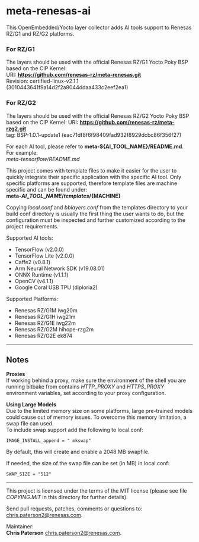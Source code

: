 # meta-renesas-ai #
This OpenEmbedded/Yocto layer collector adds AI tools support to Renesas RZ/G1
and RZ/G2 platforms.

### For RZ/G1 ###
The layers should be used with the official Renesas RZ/G1 Yocto Poky BSP based
on the CIP Kernel:  
URI: **https://github.com/renesas-rz/meta-renesas.git**  
Revision: certified-linux-v2.1.1 (3010443641f9a14d2f2a8044ddaa433c2eef2ea1)

### For RZ/G2 ###
The layers should be used with the official Renesas RZ/G2 Yocto Poky BSP based
on the CIP Kernel:
URI: **https://github.com/renesas-rz/meta-rzg2.git**  
tag: BSP-1.0.1-update1 (eac71df8f6f98409fad932f8929dcbc86f356f27)


For each AI tool, please refer to **meta-${AI\_TOOL\_NAME}/README.md**. For
example:  
*meta-tensorflow/README.md*


This project comes with template files to make it easier for the user to quickly
integrate their specific application with the specific AI tool. Only specific
platforms are supported, therefore template files are machine specific and can
be found under:  
**meta-${AI\_TOOL\_NAME}/templates/${MACHINE}**  


Copying *local.conf* and *bblayers.conf* from the templates directory to your
build conf directory is usually the first thing the user wants to do, but
the configuration must be inspected and further customized according to the
project requirements.


Supported AI tools:  
- TensorFlow (v2.0.0)  
- TensorFlow Lite (v2.0.0)  
- Caffe2 (v0.8.1)  
- Arm Neural Network SDK (v19.08.01)  
- ONNX Runtime (v1.1.1)  
- OpenCV (v4.1.1)  
- Google Coral USB TPU (diploria2)


Supported Platforms:  
- Renesas RZ/G1M iwg20m  
- Renesas RZ/G1H iwg21m  
- Renesas RZ/G1E iwg22m  
- Renesas RZ/G2M hihope-rzg2m  
- Renesas RZ/G2E ek874

---

## Notes ##
**Proxies**  
If working behind a proxy, make sure the environment of the shell you are
running bitbake from contains *HTTP\_PROXY* and *HTTPS\_PROXY* environment
variables, set according to your proxy configuration.


**Using Large Models**  
Due to the limited memory size on some platforms, large pre-trained models could
cause out of memory issues. To overcome this memory limitation, a swap file can
used.  
To include swap support add the following to local.conf:  
```
IMAGE_INSTALL_append = " mkswap"
```


By default, this will create and enable a 2048 MB swapfile.  


If needed, the size of the swap file can be set (in MB) in local.conf:  
```
SWAP_SIZE = "512"
```

---


This project is licensed under the terms of the MIT license (please see file
*COPYING.MIT* in this directory for further details).


Send pull requests, patches, comments or questions to:  
[chris.paterson2@renesas.com](mailto:chris.paterson2@renesas.com).


Maintainer:  
**Chris Paterson** [chris.paterson2@renesas.com](mailto:chris.paterson2@renesas.com).
